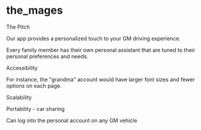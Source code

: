 # the_mages

The Pitch


Our app provides a personalized touch to your GM driving experience.

Every family member has their own personal assistant that are tuned to their personal preferences and needs.

Accessibility

For instance, the "grandma" account would have larger font sizes and fewer options on each page. 

Scalability


Portability - car sharing

Can log into the personal account on any GM vehicle
